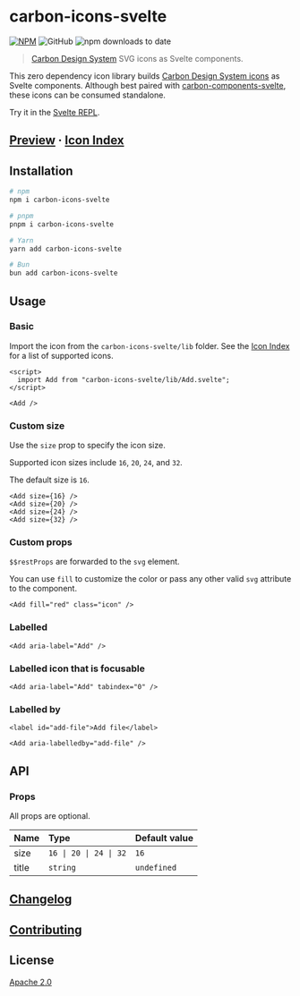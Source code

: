 # carbon-icons-svelte

[![NPM][npm]][npm-url]
![GitHub](https://img.shields.io/github/license/ibm/carbon-icons-svelte?color=262626&style=for-the-badge)
![npm downloads to date](https://img.shields.io/npm/dt/carbon-icons-svelte?color=262626&style=for-the-badge)

> [Carbon Design System](https://github.com/carbon-design-system) SVG icons as Svelte components.

This zero dependency icon library builds [Carbon Design System icons](https://www.carbondesignsystem.com/guidelines/icons/library) as Svelte components. Although best paired with [carbon-components-svelte](https://github.com/IBM/carbon-components-svelte), these icons can be consumed standalone.

Try it in the [Svelte REPL](https://svelte.dev/repl/931e6a3461434622adad0557579c0a29).

## [Preview](https://carbon-icons-svelte.onrender.com) · [Icon Index](ICON_INDEX.md)

## Installation

```sh
# npm
npm i carbon-icons-svelte

# pnpm
pnpm i carbon-icons-svelte

# Yarn
yarn add carbon-icons-svelte

# Bun
bun add carbon-icons-svelte
```

## Usage

### Basic

Import the icon from the `carbon-icons-svelte/lib` folder. See the [Icon Index](ICON_INDEX.md) for a list of supported icons.

```svelte
<script>
  import Add from "carbon-icons-svelte/lib/Add.svelte";
</script>

<Add />
```

### Custom size

Use the `size` prop to specify the icon size.

Supported icon sizes include `16`, `20`, `24`, and `32`.

The default size is `16`.

```svelte
<Add size={16} />
<Add size={20} />
<Add size={24} />
<Add size={32} />
```

### Custom props

`$$restProps` are forwarded to the `svg` element.

You can use `fill` to customize the color or pass any other valid `svg` attribute to the component.

```svelte
<Add fill="red" class="icon" />
```

### Labelled

```svelte
<Add aria-label="Add" />
```

### Labelled icon that is focusable

```svelte
<Add aria-label="Add" tabindex="0" />
```

### Labelled by

```svelte
<label id="add-file">Add file</label>

<Add aria-labelledby="add-file" />
```

## API

### Props

All props are optional.

| Name  | Type                                          | Default value |
| :---- | :-------------------------------------------- | :------------ |
| size  | <code>16 &#124; 20 &#124; 24 &#124; 32</code> | `16`          |
| title | `string`                                      | `undefined`   |

## [Changelog](CHANGELOG.md)

## [Contributing](CONTRIBUTING.md)

## License

[Apache 2.0](LICENSE)

[npm]: https://img.shields.io/npm/v/carbon-icons-svelte.svg?color=262626&style=for-the-badge
[npm-url]: https://npmjs.com/package/carbon-icons-svelte
